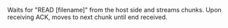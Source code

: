 Waits for "READ [filename]" from the host side and streams chunks. Upon receiving ACK, moves to next chunk until end received.
